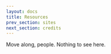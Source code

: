 ```yaml
---
layout: docs
title: Resources
prev_section: sites
next_section: credits
---
```


Move along, people. Nothing to see here.

